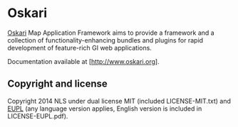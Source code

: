 Oskari
======

[Oskari](http://www.oskari.org/) Map Application Framework aims to 
provide a framework and a collection of functionality-enhancing bundles 
and plugins for rapid development of feature-rich GI web applications.

Documentation available at [http://www.oskari.org].

## Copyright and license

Copyright 2014 NLS under dual license MIT (included LICENSE-MIT.txt) and [EUPL](https://joinup.ec.europa.eu/software/page/eupl/licence-eupl)
(any language version applies, English version is included in LICENSE-EUPL.pdf).
